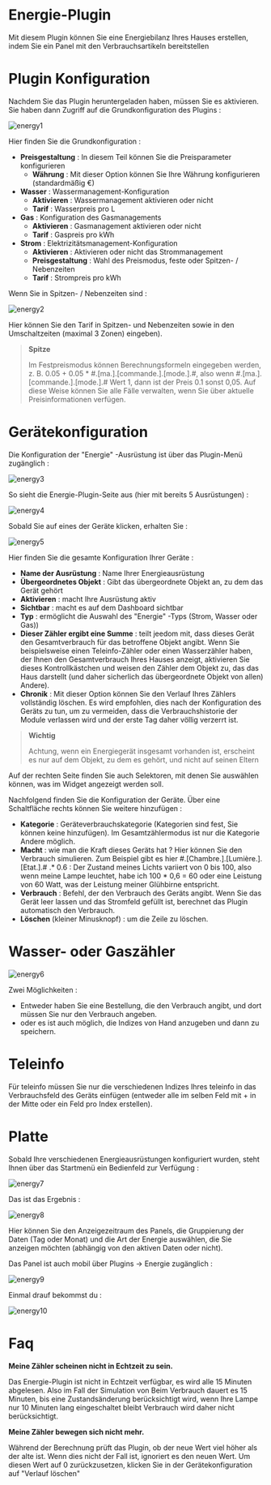 # Energie-Plugin

Mit diesem Plugin können Sie eine Energiebilanz Ihres Hauses erstellen, indem Sie ein Panel mit den Verbrauchsartikeln bereitstellen

# Plugin Konfiguration 

Nachdem Sie das Plugin heruntergeladen haben, müssen Sie es aktivieren. Sie haben dann Zugriff auf die Grundkonfiguration des Plugins :

![energy1](../images/energy1.PNG)

Hier finden Sie die Grundkonfiguration :

-   **Preisgestaltung** : In diesem Teil können Sie die Preisparameter konfigurieren
    -   **Währung** : Mit dieser Option können Sie Ihre Währung konfigurieren (standardmäßig €)
-   **Wasser** : Wassermanagement-Konfiguration
    -   **Aktivieren** : Wassermanagement aktivieren oder nicht
    -   **Tarif** : Wasserpreis pro L
-   **Gas** : Konfiguration des Gasmanagements
    -   **Aktivieren** : Gasmanagement aktivieren oder nicht
    -   **Tarif** : Gaspreis pro kWh
-   **Strom** : Elektrizitätsmanagement-Konfiguration
    -   **Aktivieren** : Aktivieren oder nicht das Strommanagement
    -   **Preisgestaltung** : Wahl des Preismodus, feste oder Spitzen- / Nebenzeiten
    -   **Tarif** : Strompreis pro kWh

Wenn Sie in Spitzen- / Nebenzeiten sind :

![energy2](../images/energy2.PNG)

Hier können Sie den Tarif in Spitzen- und Nebenzeiten sowie in den Umschaltzeiten (maximal 3 Zonen) eingeben).

> **Spitze**
>
> Im Festpreismodus können Berechnungsformeln eingegeben werden, z. B. 0.05 + 0.05 \* \#\.[ma\.]\.[commande\.]\.[mode\.]\.#, also wenn \#\.[ma\.]\.[commande\.]\.[mode\.]\.# Wert 1, dann ist der Preis 0.1 sonst 0,05. Auf diese Weise können Sie alle Fälle verwalten, wenn Sie über aktuelle Preisinformationen verfügen.

# Gerätekonfiguration 

Die Konfiguration der "Energie" -Ausrüstung ist über das Plugin-Menü zugänglich :

![energy3](../images/energy3.PNG)

So sieht die Energie-Plugin-Seite aus (hier mit bereits 5 Ausrüstungen) :

![energy4](../images/energy4.PNG)

Sobald Sie auf eines der Geräte klicken, erhalten Sie :

![energy5](../images/energy5.PNG)

Hier finden Sie die gesamte Konfiguration Ihrer Geräte :

-   **Name der Ausrüstung** : Name Ihrer Energieausrüstung
-   **Übergeordnetes Objekt** : Gibt das übergeordnete Objekt an, zu dem das Gerät gehört
-   **Aktivieren** : macht Ihre Ausrüstung aktiv
-   **Sichtbar** : macht es auf dem Dashboard sichtbar
-   **Typ** : ermöglicht die Auswahl des "Energie" -Typs (Strom, Wasser oder Gas))
-   **Dieser Zähler ergibt eine Summe** : teilt jeedom mit, dass dieses Gerät den Gesamtverbrauch für das betroffene Objekt angibt. Wenn Sie beispielsweise einen Teleinfo-Zähler oder einen Wasserzähler haben, der Ihnen den Gesamtverbrauch Ihres Hauses anzeigt, aktivieren Sie dieses Kontrollkästchen und weisen den Zähler dem Objekt zu, das das Haus darstellt (und daher sicherlich das übergeordnete Objekt von allen) Andere).
-   **Chronik** : Mit dieser Option können Sie den Verlauf Ihres Zählers vollständig löschen. Es wird empfohlen, dies nach der Konfiguration des Geräts zu tun, um zu vermeiden, dass die Verbrauchshistorie der Module verlassen wird und der erste Tag daher völlig verzerrt ist.

> **Wichtig**
>
> Achtung, wenn ein Energiegerät insgesamt vorhanden ist, erscheint es nur auf dem Objekt, zu dem es gehört, und nicht auf seinen Eltern

Auf der rechten Seite finden Sie auch Selektoren, mit denen Sie auswählen können, was im Widget angezeigt werden soll.

Nachfolgend finden Sie die Konfiguration der Geräte. Über eine Schaltfläche rechts können Sie weitere hinzufügen :

-   **Kategorie** : Geräteverbrauchskategorie (Kategorien sind fest, Sie können keine hinzufügen). Im Gesamtzählermodus ist nur die Kategorie Andere möglich.
-   **Macht** : wie man die Kraft dieses Geräts hat ? Hier können Sie den Verbrauch simulieren. Zum Beispiel gibt es hier \#\.[Chambre\.]\.[Lumière\.]\.[Etat\.]\.# \.* 0.6 : Der Zustand meines Lichts variiert von 0 bis 100, also wenn meine Lampe leuchtet, habe ich 100 \* 0,6 = 60 oder eine Leistung von 60 Watt, was der Leistung meiner Glühbirne entspricht.
-   **Verbrauch** : Befehl, der den Verbrauch des Geräts angibt. Wenn Sie das Gerät leer lassen und das Stromfeld gefüllt ist, berechnet das Plugin automatisch den Verbrauch.
-   **Löschen** (kleiner Minusknopf) : um die Zeile zu löschen.

# Wasser- oder Gaszähler 

![energy6](../images/energy6.PNG)

Zwei Möglichkeiten :

-   Entweder haben Sie eine Bestellung, die den Verbrauch angibt, und dort müssen Sie nur den Verbrauch angeben.
-   oder es ist auch möglich, die Indizes von Hand anzugeben und dann zu speichern.

# Teleinfo 

Für teleinfo müssen Sie nur die verschiedenen Indizes Ihres teleinfo in das Verbrauchsfeld des Geräts einfügen (entweder alle im selben Feld mit + in der Mitte oder ein Feld pro Index erstellen).

# Platte 

Sobald Ihre verschiedenen Energieausrüstungen konfiguriert wurden, steht Ihnen über das Startmenü ein Bedienfeld zur Verfügung :

![energy7](../images/energy7.PNG)

Das ist das Ergebnis :

![energy8](../images/energy8.PNG)

Hier können Sie den Anzeigezeitraum des Panels, die Gruppierung der Daten (Tag oder Monat) und die Art der Energie auswählen, die Sie anzeigen möchten (abhängig von den aktiven Daten oder nicht).

Das Panel ist auch mobil über Plugins → Energie zugänglich :

![energy9](../images/energy9.PNG)

Einmal drauf bekommst du :

![energy10](../images/energy10.PNG)

# Faq 

**Meine Zähler scheinen nicht in Echtzeit zu sein.**

Das Energie-Plugin ist nicht in Echtzeit verfügbar, es wird alle 15 Minuten abgelesen. Also im Fall der Simulation von
Beim Verbrauch dauert es 15 Minuten, bis eine Zustandsänderung berücksichtigt wird, wenn Ihre Lampe nur 10 Minuten lang eingeschaltet bleibt
Verbrauch wird daher nicht berücksichtigt.

**Meine Zähler bewegen sich nicht mehr.**

Während der Berechnung prüft das Plugin, ob der neue Wert viel höher als der alte ist. Wenn dies nicht der Fall ist, ignoriert es den neuen Wert. Um diesen Wert auf 0 zurückzusetzen, klicken Sie in der Gerätekonfiguration auf "Verlauf löschen"

